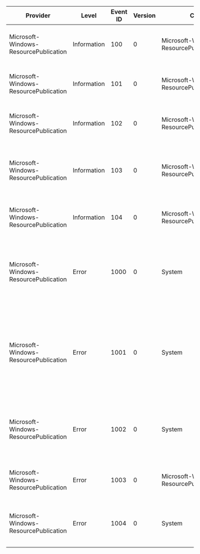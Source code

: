 Provider                               |  Level        |  Event ID  |  Version  |  Channel                                        |  Task  |  Opcode  |  Keyword                                      |  Message
---------------------------------------|---------------|------------|-----------|-------------------------------------------------|--------|----------|-----------------------------------------------|---------------------------------------------------------------------------------------------------------------------------------------------------------------------------------------------------------------------------------------------------------------------------------------------------------
Microsoft-Windows-ResourcePublication  |  Information  |  100       |  0        |  Microsoft-Windows-ResourcePublication/Tracing  |        |          |  Event originating from the fdrespub service  |  Successfully published element {Argument}.
Microsoft-Windows-ResourcePublication  |  Information  |  101       |  0        |  Microsoft-Windows-ResourcePublication/Tracing  |        |          |  Event originating from the fdrespub service  |  Successfully removed element {Argument} from publication.
Microsoft-Windows-ResourcePublication  |  Information  |  102       |  0        |  Microsoft-Windows-ResourcePublication/Tracing  |        |          |  Event originating from the fdrespub service  |  The service temporarily stopped publishing because of a power event.
Microsoft-Windows-ResourcePublication  |  Information  |  103       |  0        |  Microsoft-Windows-ResourcePublication/Tracing  |        |          |  Event originating from the fdrespub service  |  The service stopped publishing because the default computer information has been removed.  The user has elected to opt out of publishing on this computer.
Microsoft-Windows-ResourcePublication  |  Information  |  104       |  0        |  Microsoft-Windows-ResourcePublication/Tracing  |        |          |  Event originating from the fdrespub service  |  The service is publishing to the network.
Microsoft-Windows-ResourcePublication  |  Error        |  1000      |  0        |  System                                         |        |          |  Event originating from the fdrespub service  |  Element {Argument} could not be published because the maximum number of 20 published elements has been reached. Reduce the number of published elements or remove {Argument} from publication.
Microsoft-Windows-ResourcePublication  |  Error        |  1001      |  0        |  System                                         |        |          |  Event originating from the fdrespub service  |  The metadata of element {Argument} would cause the total published metadata to be more than 32k; which is the maximum allowable size for all published elements. Reduce the number of published elements; remove {Argument} from publication; or reduce the size of the metadata of element {Argument}.
Microsoft-Windows-ResourcePublication  |  Error        |  1002      |  0        |  System                                         |        |          |  Event originating from the fdrespub service  |  Element {Argument} failed to publish.  Ensure that both PKEY_PUBSVCS_METADATA and PKEY_PUBSVCS_TYPE are set properly on the function instance and there were no errors adding the function instance.
Microsoft-Windows-ResourcePublication  |  Error        |  1003      |  0        |  Microsoft-Windows-ResourcePublication/Tracing  |        |          |  Event originating from the fdrespub service  |  Error calling function {Function}.  The return value was {HRESULT}.
Microsoft-Windows-ResourcePublication  |  Error        |  1004      |  0        |  System                                         |        |          |  Event originating from the fdrespub service  |  The metadata of element {Argument} is too large.  The maximum allowed size is 2048 bytes.  Reduce the size of the metadata of element {Argument}.